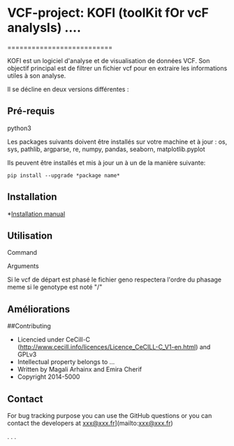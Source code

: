 # VCF-project: KOFI (toolKit fOr vcF analysIs) ....
==========================

KOFI est un logiciel d'analyse et de visualisation de données VCF. Son objectif principal est de filtrer un fichier vcf pour en extraire les informations utiles à son analyse. 


Il se décline en deux versions différentes :




## Pré-requis

python3

Les packages suivants doivent être installés sur votre machine et à jour :
os, sys, pathlib, argparse, re, numpy, pandas, seaborn, matplotlib.pyplot

Ils peuvent être installés et mis à jour un à un de la manière suivante:


```
pip install --upgrade *package name*

```


## Installation

*[Installation manual](https://github.com/emiracherif/VCF-project/blob/master/INSTALLmd)

## Utilisation

Command

Arguments

Si le vcf de départ est phasé le fichier geno respectera l'ordre du phasage meme si le genotype est noté "/"


## Améliorations

##Contributing

* Licencied under CeCill-C (http://www.cecill.info/licences/Licence_CeCILL-C_V1-en.html) and GPLv3 
* Intellectual property belongs to ... 
* Written by Magali Arhainx and  Emira Cherif
* Copyright 2014-5000

## Contact 

For bug tracking purpose you can use the GitHub questions or you can contact the developers at
xxx@xxx.fr](mailto:xxx@xxx.fr)

.
.
.

